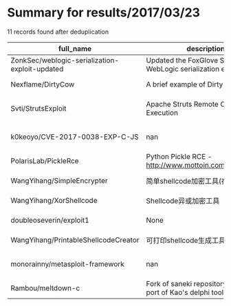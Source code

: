 
# Summary for results/2017/03/23
    
11 records found after deduplication

| full_name | description | html_url | matched_list | matched_count | pushed_at | size | stargazers_count | language | forks_count | vul_ids |
|------------------------------------------------|----------------------------------------------------------------------|-------------------------------------------------------------------|--------------------------------------|-----------------|---------------------------|--------|--------------------|------------|---------------|-------------------|
| ZonkSec/weblogic-serialization-exploit-updated | Updated the FoxGlove Security WebLogic serialization exploit. | https://github.com/ZonkSec/weblogic-serialization-exploit-updated | ['exploit'] | 1 | 2017-03-23 14:33:54+00:00 | 2 | 28 | Python | 9 | [] |
| Nexflame/DirtyCow | A brief example of Dirty Cow exploit | https://github.com/Nexflame/DirtyCow | ['exploit'] | 1 | 2017-03-23 16:39:22+00:00 | 2 | 3 | C | 0 | [] |
| Svti/StrutsExploit | Apache Struts Remote Code Execution | https://github.com/Svti/StrutsExploit | ['exploit', 'remote code execution'] | 2 | 2017-03-23 05:23:01+00:00 | 43 | 9 | Java | 6 | [] |
| k0keoyo/CVE-2017-0038-EXP-C-JS | nan | https://github.com/k0keoyo/CVE-2017-0038-EXP-C-JS | ['cve-2'] | 1 | 2017-03-23 14:07:37+00:00 | 15205 | 6 | C | 9 | ['CVE-2017-0038'] |
| PolarisLab/PickleRce | Python Pickle RCE - http://www.mottoin.com/98809.html | https://github.com/PolarisLab/PickleRce | ['rce'] | 1 | 2017-03-23 02:37:27+00:00 | 1 | 3 | Python | 1 | [] |
| WangYihang/SimpleEncrypter | 简单shellcode加密工具(存在 0 字节) | https://github.com/WangYihang/SimpleEncrypter | ['shellcode'] | 1 | 2017-03-23 03:54:07+00:00 | 1 | 3 | Python | 3 | [] |
| WangYihang/XorShellcode | Shellcode异或加密工具 | https://github.com/WangYihang/XorShellcode | ['shellcode'] | 1 | 2017-03-23 03:55:51+00:00 | 8 | 7 | Python | 1 | [] |
| doubleoseverin/exploit1 | None | https://github.com/doubleoseverin/exploit1 | ['exploit'] | 1 | 2017-03-23 05:58:48+00:00 | 0 | 0 | | 0 | [] |
| WangYihang/PrintableShellcodeCreator | 可打印shellcode生成工具 | https://github.com/WangYihang/PrintableShellcodeCreator | ['shellcode'] | 1 | 2017-03-23 06:00:12+00:00 | 48 | 2 | C | 0 | [] |
| monorainny/metasploit-framework | nan | https://github.com/monorainny/metasploit-framework | ['metasploit module OR payload'] | 1 | 2017-03-23 06:45:10+00:00 | 0 | 0 | nan | 0 | [] |
| Rambou/meltdown-c | Fork of saneki repository which is a port of Kao's delphi tool in C. | https://github.com/Rambou/meltdown-c | ['exploit'] | 1 | 2017-03-23 16:21:53+00:00 | 26 | 1 | C | 0 | [] |
